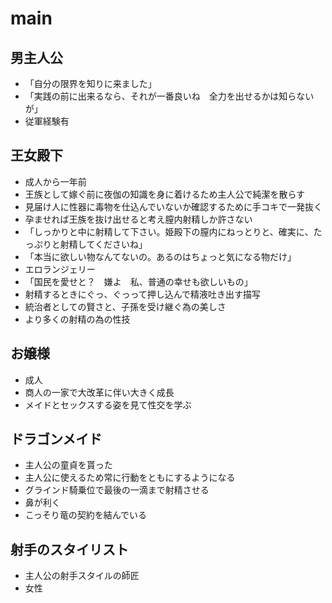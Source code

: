 # main

## 男主人公  

- 「自分の限界を知りに来ました」  
- 「実践の前に出来るなら、それが一番良いね　全力を出せるかは知らないが」  
- 従軍経験有

## 王女殿下  

- 成人から一年前  
- 王族として嫁ぐ前に夜伽の知識を身に着けるため主人公で純潔を散らす  
- 見届け人に性器に毒物を仕込んでいないか確認するために手コキで一発抜く  
- 孕ませれば王族を抜け出せると考え膣内射精しか許さない  
- 「しっかりと中に射精して下さい。姫殿下の膣内にねっとりと、確実に、たっぷりと射精してくださいね」  
- 「本当に欲しい物なんてないの。あるのはちょっと気になる物だけ」  
- エロランジェリー  
- 「国民を愛せと？　嫌よ　私、普通の幸せも欲しいもの」  
- 射精するときにぐっ、ぐっって押し込んで精液吐き出す描写
- 統治者としての賢さと、子孫を受け継ぐ為の美しさ
- より多くの射精の為の性技

## お嬢様  

- 成人  
- 商人の一家で大改革に伴い大きく成長  
- メイドとセックスする姿を見て性交を学ぶ  

## ドラゴンメイド  

- 主人公の童貞を貰った  
- 主人公に使えるため常に行動をともにするようになる  
- グラインド騎乗位で最後の一滴まで射精させる  
- 鼻が利く  
- こっそり竜の契約を結んでいる

## 射手のスタイリスト

- 主人公の射手スタイルの師匠
- 女性
